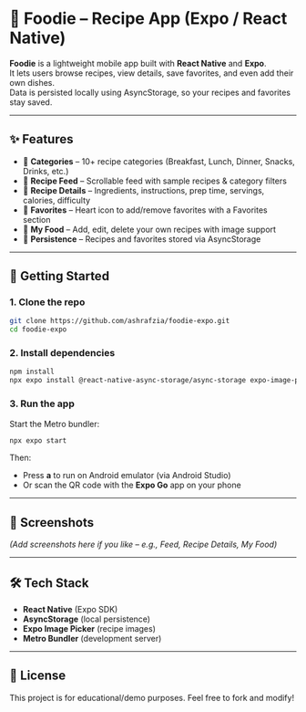 # 🍴 Foodie – Recipe App (Expo / React Native)

**Foodie** is a lightweight mobile app built with **React Native** and **Expo**.  
It lets users browse recipes, view details, save favorites, and even add their own dishes.  
Data is persisted locally using AsyncStorage, so your recipes and favorites stay saved.

---

## ✨ Features
- 🔹 **Categories** – 10+ recipe categories (Breakfast, Lunch, Dinner, Snacks, Drinks, etc.)  
- 🔹 **Recipe Feed** – Scrollable feed with sample recipes & category filters  
- 🔹 **Recipe Details** – Ingredients, instructions, prep time, servings, calories, difficulty  
- 🔹 **Favorites** – Heart icon to add/remove favorites with a Favorites section  
- 🔹 **My Food** – Add, edit, delete your own recipes with image support  
- 🔹 **Persistence** – Recipes and favorites stored via AsyncStorage  

---

## 🚀 Getting Started

### 1. Clone the repo
```bash
git clone https://github.com/ashrafzia/foodie-expo.git
cd foodie-expo
```

### 2. Install dependencies
```bash
npm install
npx expo install @react-native-async-storage/async-storage expo-image-picker
```

### 3. Run the app
Start the Metro bundler:
```bash
npx expo start
```

Then:
- Press **a** to run on Android emulator (via Android Studio)  
- Or scan the QR code with the **Expo Go** app on your phone  

---

## 📱 Screenshots
_(Add screenshots here if you like – e.g., Feed, Recipe Details, My Food)_  

---

## 🛠 Tech Stack
- **React Native** (Expo SDK)
- **AsyncStorage** (local persistence)
- **Expo Image Picker** (recipe images)
- **Metro Bundler** (development server)

---

## 📄 License
This project is for educational/demo purposes. Feel free to fork and modify!  
